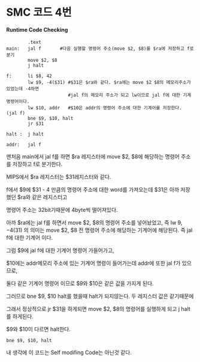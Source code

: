 # SMC 코드 4번

#### Runtime Code Checking



```assembly
		.text
main:	jal f	 	#다음 실행할 명령어 주소(move $2, $8)를 $ra에 저장하고 f로 분기
        move $2, $8 
        j halt		
        
f:		li $8, 42
        lw $9, -4($31) #$31은 $ra와 같다. $ra에는 move $2 $8의 메모리주소가 있었는데 -4하면
        			   #jal f의 메모리 주소가 되고 lw이므로 jal f에 대한 기계 명령어이다.
        lw $10, addr   #$10은 addr의 명령어 주소에 대한 기계어를 저장한다. (jal f)
        bne $9, $10, halt
        jr $31

halt :	j halt

addr:	jal f
```



맨처음 main에서 jal f를 하면 $ra 레지스터에 move $2, $8에 해당하는 명령어 주소를 저장하고 f로 분기한다.

MIPS에서 $ra 레지스터는 $31레지스터와 같다.



f에서 $9에 $31 - 4 만큼의 명령어 주소에 대한 word를 가져오는데 $31은 아까 저장했던 $ra와 같은 레지스터고

명령어 주소는 32bit기때문에 4byte씩 떨어져있다.

아까 $ra에는 jal f를 하면서 move $2, $8의 명령어 주소를 넣어놨었고, 즉 lw $9, -4($31) 의 의미는 move $2, $8 전 명령어 주소에 해당하는 기계어에 해당된다. 즉 jal f에 대한 기계어 이다.

그럼 $9에 jal f에 대한 기계어 명령어 가들어가고,

$10에는 addr메모리 주소에 있는 기계어 명령이 들어가는데 addr에 또한 jal f가 있으므로,

둘다 같은 기계어 명령어 이므로 $9와 $10은 같은 값을 가지게 된다.

그러므로 bne $9, $10 halt를 했을때 halt가 되지않는다. 두 레지스터 값은 같기때문에

그래서 정상적으로 jr $31을 하게되면 move $2, $8의 명령어를 실행하게 되고 j halt를 하게된다.



$9와 $10이 다르면 halt한다.

```assembly
bne $9, $10, halt
```



내 생각에 이 코드는 Self modifing Code는 아닌것 같다. 

